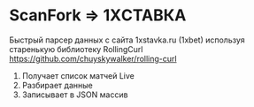 # ScanFork => 1XСТАВКА
Быстрый парсер данных с сайта 1xstavka.ru (1xbet) используя старенькую библиотеку RollingCurl https://github.com/chuyskywalker/rolling-curl
1. Получает список матчей Live
2. Разбирает данные
3. Записывает в JSON массив
